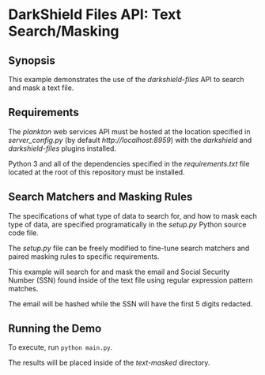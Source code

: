 # DarkShield Files API: Text Search/Masking

## Synopsis

This example demonstrates the use of the *darkshield-files* API to search and 
mask a text file.

## Requirements

The *plankton* web services API must be hosted at
the location specified in *server_config.py* (by default *http://localhost:8959*) with the *darkshield* and *darkshield-files* 
plugins installed. 

Python 3 and all of the dependencies specified in the *requirements.txt* file located at the root of this repository must be installed.

## Search Matchers and Masking Rules

The specifications of what type of data to search for, and how to mask each type of data, are specified programatically in the *setup.py* Python source code file.

The *setup.py* file can be freely modified to fine-tune search matchers and paired masking rules to specific requirements.

This example will search for and mask the email and Social Security Number (SSN) 
found inside of the text file using regular expression pattern matches.

The email will be hashed while the SSN will have the first 5 digits redacted.

## Running the Demo

To execute, run `python main.py`.

The results will be placed inside of the *text-masked* directory.
